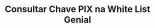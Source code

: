 ---
title: Consultar Chave PIX na White List Genial
api:
  file: readme-hml-operations.json
  operationId: get_v1-dict-pix-white-list-key-keytype
hidden: false
---